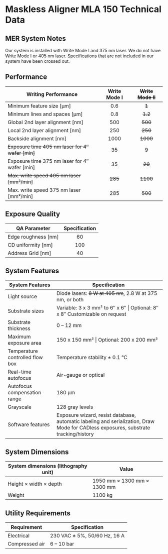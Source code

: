 
# Maskless Aligner MLA 150 Technical Data

## MER System Notes

Our system is installed with Write Mode I and 375 nm laser. We do not have Write Mode I or 405 nm laser. Specifications that are not included in our system have been crossed out.

## Performance

| Writing Performance                                    | Write Mode I | ~~Write Mode II~~ |
|--------------------------------------------------------|:------------:|:-----------------:|
| Minimum feature size [μm]                              | 0.6          | ~~1~~             |
| Minimum lines and spaces [μm]                          | 0.8          | ~~1.2~~           |
| Global 2nd layer alignment [nm]                        | 500          | ~~500~~           |
| Local 2nd layer alignment [nm]                         | 250          | ~~250~~           |
| Backside alignment [nm]                                | 1000         | ~~1000~~          |
| ~~Exposure time 405 nm laser for 4″ wafer [min]~~      | ~~35~~       | ~~9~~             |
| Exposure time 375 nm laser for 4″ wafer [min]          | 35           | ~~20~~            |
| ~~Max. write speed 405 nm laser [mm²/min]~~            | ~~285~~      | ~~1100~~          |
| Max. write speed 375 nm laser [mm²/min]                | 285          | ~~500~~           |

## Exposure Quality

| QA Parameter        | Specification  |
|---------------------|:--------------:|
| Edge roughness [nm] | 60             |
| CD uniformity [nm]  | 100            |
| Address Grid [nm]   | 40             |

## System Features

| System Features                | Specification                                                                             |
|--------------------------------|-------------------------------------------------------------------------------------------|
| Light source                   | Diode lasers: ~~8 W at 405 nm~~, 2.8 W at 375 nm, or both                                 |
| Substrate sizes                | Variable: 3 x 3 mm² to 6″ x 6″ &#124; Optional: 8″ x 8″ Customizable on request           |
| Substrate thickness            | 0 – 12 mm                                                                                 |
| Maximum exposure area          | 150 x 150 mm² &#124; Optional: 200 x 200 mm²                                              |
| Temperature controlled flow box| Temperature stability ± 0.1 °C                                                            |
| Real-time autofocus            | Air-gauge or optical                                                                      |
| Autofocus compensation range   | 180 μm                                                                                    |
| Grayscale                      | 128 gray levels                                                                           |
| Software features              | Exposure wizard, resist database, automatic labeling and serialization, Draw Mode for CADless exposures, substrate tracking/history |

## System Dimensions

| System dimensions (lithography unit) | Value                            |
|--------------------------------------|----------------------------------|
| Height × width × depth               | 1950 mm × 1300 mm × 1300 mm      |
| Weight                               | 1100 kg                          |

## Utility Requirements

| Requirement       | Specification                   |
|-------------------|---------------------------------|
| Electrical        | 230 VAC ± 5%, 50/60 Hz, 16 A    |
| Compressed air    | 6 – 10 bar                      |
